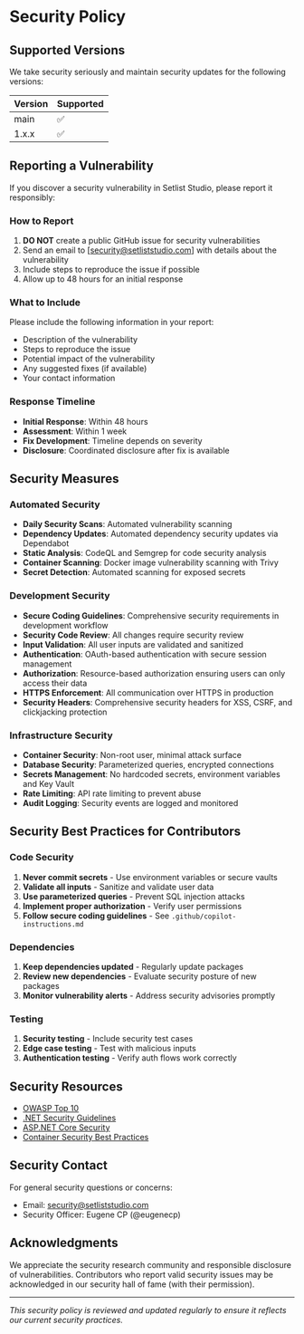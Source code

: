 # Security Policy

## Supported Versions

We take security seriously and maintain security updates for the following versions:

| Version | Supported          |
| ------- | ------------------ |
| main    | :white_check_mark: |
| 1.x.x   | :white_check_mark: |

## Reporting a Vulnerability

If you discover a security vulnerability in Setlist Studio, please report it responsibly:

### How to Report

1. **DO NOT** create a public GitHub issue for security vulnerabilities
2. Send an email to [security@setliststudio.com] with details about the vulnerability
3. Include steps to reproduce the issue if possible
4. Allow up to 48 hours for an initial response

### What to Include

Please include the following information in your report:

- Description of the vulnerability
- Steps to reproduce the issue  
- Potential impact of the vulnerability
- Any suggested fixes (if available)
- Your contact information

### Response Timeline

- **Initial Response**: Within 48 hours
- **Assessment**: Within 1 week
- **Fix Development**: Timeline depends on severity
- **Disclosure**: Coordinated disclosure after fix is available

## Security Measures

### Automated Security

- **Daily Security Scans**: Automated vulnerability scanning
- **Dependency Updates**: Automated dependency security updates via Dependabot
- **Static Analysis**: CodeQL and Semgrep for code security analysis
- **Container Scanning**: Docker image vulnerability scanning with Trivy
- **Secret Detection**: Automated scanning for exposed secrets

### Development Security

- **Secure Coding Guidelines**: Comprehensive security requirements in development workflow
- **Security Code Review**: All changes require security review
- **Input Validation**: All user inputs are validated and sanitized
- **Authentication**: OAuth-based authentication with secure session management
- **Authorization**: Resource-based authorization ensuring users can only access their data
- **HTTPS Enforcement**: All communication over HTTPS in production
- **Security Headers**: Comprehensive security headers for XSS, CSRF, and clickjacking protection

### Infrastructure Security

- **Container Security**: Non-root user, minimal attack surface
- **Database Security**: Parameterized queries, encrypted connections
- **Secrets Management**: No hardcoded secrets, environment variables and Key Vault
- **Rate Limiting**: API rate limiting to prevent abuse
- **Audit Logging**: Security events are logged and monitored

## Security Best Practices for Contributors

### Code Security

1. **Never commit secrets** - Use environment variables or secure vaults
2. **Validate all inputs** - Sanitize and validate user data
3. **Use parameterized queries** - Prevent SQL injection attacks
4. **Implement proper authorization** - Verify user permissions
5. **Follow secure coding guidelines** - See `.github/copilot-instructions.md`

### Dependencies

1. **Keep dependencies updated** - Regularly update packages
2. **Review new dependencies** - Evaluate security posture of new packages
3. **Monitor vulnerability alerts** - Address security advisories promptly

### Testing

1. **Security testing** - Include security test cases
2. **Edge case testing** - Test with malicious inputs
3. **Authentication testing** - Verify auth flows work correctly

## Security Resources

- [OWASP Top 10](https://owasp.org/www-project-top-ten/)
- [.NET Security Guidelines](https://docs.microsoft.com/en-us/dotnet/standard/security/)
- [ASP.NET Core Security](https://docs.microsoft.com/en-us/aspnet/core/security/)
- [Container Security Best Practices](https://sysdig.com/blog/dockerfile-best-practices/)

## Security Contact

For general security questions or concerns:
- Email: security@setliststudio.com
- Security Officer: Eugene CP (@eugenecp)

## Acknowledgments

We appreciate the security research community and responsible disclosure of vulnerabilities. Contributors who report valid security issues may be acknowledged in our security hall of fame (with their permission).

---

*This security policy is reviewed and updated regularly to ensure it reflects our current security practices.*
